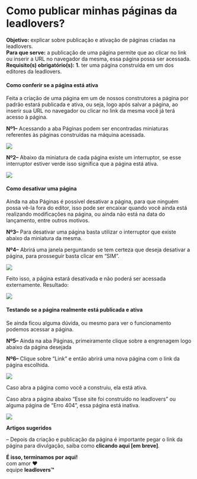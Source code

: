 # Como publicar minhas páginas da leadlovers?

**Objetivo:** explicar sobre publicação e ativação de páginas criadas na leadlovers.\
**Para que serve:** a publicação de uma página permite que ao clicar no link ou inserir a URL no navegador da mesma, essa página possa ser acessada.\
**Requisito(s) obrigatório(s):** **1.** ter uma página construída em um dos editores da leadlovers.

#### **Como conferir se a página está ativa**

Feita a criação de uma página em um de nossos construtores a página por padrão estará publicada e ativa, ou seja, logo após salvar a página, ao inserir sua URL no navegador ou clicar no link da mesma você já terá acesso à página.

**Nº1–** Acessando a aba Páginas podem ser encontradas miniaturas referentes às páginas construídas na máquina acessada.

![](https://legado.leadlovers.site/wp-content/uploads/2021/03/Imagem1.png)

**Nº2–** Abaixo da miniatura de cada página existe um interruptor, se esse interruptor estiver verde isso significa que a página está ativa.

![](https://legado.leadlovers.site/wp-content/uploads/2021/03/Imagem2.jpg)

#### **Como desativar uma página**

Ainda na aba Páginas é possível desativar a página, para que ninguém possa vê-la fora do editor, isso pode ser encaixar quando você ainda está realizando modificações na página, ou ainda não está na data do lançamento, entre outros motivos.

**Nº3–** Para desativar uma página basta utilizar o interruptor que existe abaixo da miniatura da mesma.

**Nº4–** Abrirá uma janela perguntando se tem certeza que deseja desativar a página, para prosseguir basta clicar em “SIM”.

![](https://legado.leadlovers.site/wp-content/uploads/2021/03/Imagem3-4.png)

Feito isso, a página estará desativada e não poderá ser acessada externamente. Resultado:

![](https://legado.leadlovers.site/wp-content/uploads/2021/03/Imagem5-1.png)

#### **Testando se a página realmente está publicada e ativa**

Se ainda ficou alguma dúvida, ou mesmo para ver o funcionamento podemos acessar a página.

**Nº5–** Ainda na aba Páginas, primeiramente clique sobre a engrenagem logo abaixo da página desejada

**Nº6–** Clique sobre “Link” e então abrirá uma nova página com o link da página escolhida.

![](https://legado.leadlovers.site/wp-content/uploads/2021/03/Imagem6.png)

Caso abra a página como você a construiu, ela está ativa.

Caso abra a página abaixo “Esse site foi construído no leadlovers” ou alguma página de “Erro 404”, essa página está inativa.

![](https://legado.leadlovers.site/wp-content/uploads/2021/03/Imagem7.png)

**Artigos sugeridos**

– Depois da criação e publicação da página é importante pegar o link da página para divulgação, saiba como **clicando aqui \[em breve]**.

**É isso, terminamos por aqui!**\
com amor ❤\
equipe **leadlovers™**
